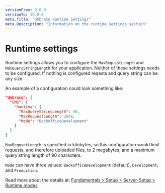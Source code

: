 ```yaml
---
versionFrom: 9.0.0
versionTo: 10.0.0
meta.Title: "Umbraco Runtime Settings"
meta.Description: "Information on the runtime settings section"
---
```


# Runtime settings

Runtime settings allows you to configure the `MaxRequestLength` and `MaxQueryStringLength` for your application. Neither of these settings needs to be configured. If nothing is configured reqests and query string can be any size.

An example of a configuration could look something like:

```json
"Umbraco": {
  "CMS": {
    "Runtime": {
      "MaxQueryStringLength": 90,
      "MaxRequestLength": 2048,
      "Mode": "BackofficeDevelopment"
    }
  }
}
```

`MaxRequsetLength` is specified in kilobytes, so this configuration would limit requests, and therefore uploaded files, to 2 megabytes, and a maximum query string length of 90 characters.

`Mode` can have three values: `BackofficeDevelopment` (default), `Development`, and `Production`.

Read more about the details at: [Fundamentals > Setup > Server-Setup > Runtime modes](/documentation/Fundamentals/Setup/Server-Setup/runtime-modes)
